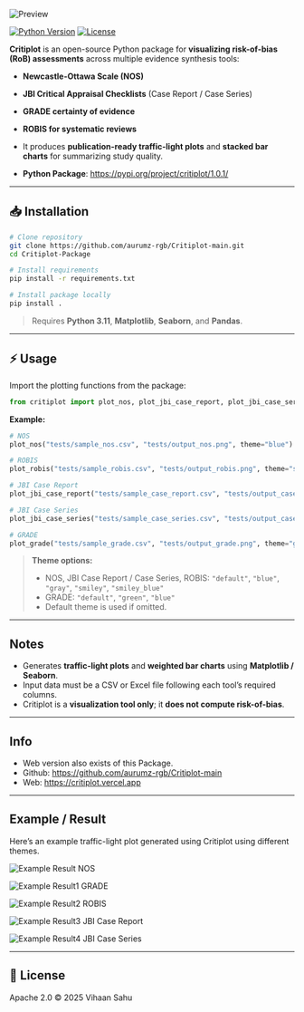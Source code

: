 ![Preview](assets/preview1.png)

[![Python Version](https://img.shields.io/badge/python-3.11%2B-blue)](https://www.python.org/)
[![License](https://img.shields.io/badge/License-Apache_2.0-blue.svg)](https://opensource.org/licenses/Apache-2.0)


**Critiplot** is an open-source Python package for **visualizing risk-of-bias (RoB) assessments** across multiple evidence synthesis tools:

* **Newcastle-Ottawa Scale (NOS)**
* **JBI Critical Appraisal Checklists** (Case Report / Case Series)
* **GRADE certainty of evidence**
* **ROBIS for systematic reviews**

* It produces **publication-ready traffic-light plots** and **stacked bar charts** for summarizing study quality.
* **Python Package**: https://pypi.org/project/critiplot/1.0.1/
---

## 📥 Installation

```bash
# Clone repository
git clone https://github.com/aurumz-rgb/Critiplot-main.git
cd Critiplot-Package

# Install requirements
pip install -r requirements.txt

# Install package locally
pip install .
```

> Requires **Python 3.11**, **Matplotlib**, **Seaborn**, and **Pandas**.

---

## ⚡ Usage

Import the plotting functions from the package:

```python
from critiplot import plot_nos, plot_jbi_case_report, plot_jbi_case_series, plot_grade, plot_robis
```

**Example:**

```python
# NOS
plot_nos("tests/sample_nos.csv", "tests/output_nos.png", theme="blue")

# ROBIS
plot_robis("tests/sample_robis.csv", "tests/output_robis.png", theme="smiley")

# JBI Case Report
plot_jbi_case_report("tests/sample_case_report.csv", "tests/output_case_report.png", theme="gray")

# JBI Case Series
plot_jbi_case_series("tests/sample_case_series.csv", "tests/output_case_series.png", theme="smiley_blue")

# GRADE
plot_grade("tests/sample_grade.csv", "tests/output_grade.png", theme="green")
```

> **Theme options:**
>
> * NOS, JBI Case Report / Case Series, ROBIS: `"default"`, `"blue"`, `"gray"`, `"smiley"`, `"smiley_blue"`
> * GRADE: `"default"`, `"green"`, `"blue"`
> * Default theme is used if omitted.

---

##  Notes

* Generates **traffic-light plots** and **weighted bar charts** using **Matplotlib / Seaborn**.
* Input data must be a CSV or Excel file following each tool’s required columns.
* Critiplot is a **visualization tool only**; it **does not compute risk-of-bias**.

---

## Info

- Web version also exists of this Package.
- Github: https://github.com/aurumz-rgb/Critiplot-main
- Web: https://critiplot.vercel.app

---

## Example / Result
Here’s an example traffic-light plot generated using Critiplot using different themes.

![Example Result](example/result.png)
NOS


![Example Result1](example/grade_result2.png)
GRADE


![Example Result2](example/robis_result5.png)
ROBIS


![Example Result3](example/case_report3.png)
JBI Case Report


![Example Result4](example/series_plot1.png)
JBI Case Series

---

## 📜 License

Apache 2.0 © 2025 Vihaan Sahu

